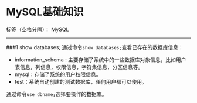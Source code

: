 # MySQL基础知识

标签（空格分隔）： MySQL

---
###1 show databases;
通过命令`show databases;`查看已存在的数据库信息：

 - information_schema : 主要存储了系统中的一些数据库对象信息，比如用户表信息，列信息，权限信息，字符集信息，分区信息等。
 - mysql：存储了系统的用户权限信息。
 - test：系统自动创建的测试数据库，任何用户都可以使用。
 
通过命令`use dbname;`选择要操作的数据库。

